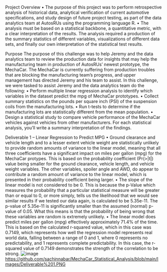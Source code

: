 Project Overview
•	The purpose of this project was to perform retrospective analysis of historical data, analytical verification of current automotive specifications, and study design of future project testing, as part of the data analytics team at AutosRUs using the programming language R. 
•	The analysis must be based on a statistical backbone, a quantitative metric, with a clear interpretation of the results. The analysis required a production of the summary statistics of different variables, visualizations of different data sets, and finally our own interpretation of the statistical test results. 

Purpose
The purpose of this challenge was to help Jeremy and the data analytics team to review the production data for insights that may help the manufacturing team in production of AutosRUs’ newest prototype, the MechaCar. 
The MechaCar is currently suffering from production troubles that are blocking the manufacturing team’s progress, and upper management has directed Jeremy and his team to assist.
In this challenge, we were tasked to assist Jeremy and the data analytics team do the following:
•	Perform multiple linear regression analysis to identify which variables in the dataset predict the mpg of MechaCar prototypes.
•	Collect summary statistics on the pounds per square inch (PSI) of the suspension coils from the manufacturing lots.
•	Run t-tests to determine if the manufacturing lots are statistically different from the mean population.
•	Design a statistical study to compare vehicle performance of the MechaCar vehicles against vehicles from other manufacturers. For each statistical analysis, you’ll write a summary interpretation of the findings.

Deliverable 1 – Linear Regression to Predict MPG
•	Ground clearance and vehicle length and to a lesser extent vehicle weight are statistically unlikely to provide random amounts of variance to the linear model, meaning that all three coefficients have a significant impact on miles per gallon (mpg) for the MechaCar protypes. This is based on the probability coefficient (Pr(>|t|) value being smaller for the ground clearance, vehicle length, and vehicle weight variables. The other variables, spoiler angle and AWD, do appear to contribute a random amount of variance to the linear model, which is presented in their probability coefficient being larger.
•	The slope of the linear model is not considered to be 0. This is because the p-Value which measures the probability that a particular statistical measure will be greater than or equal to 0, or more simply, tells us the likelihood that we would see similar results if we tested our data again, is calculated to be 5.35e-11. The p-value of 5.35e-11 is significantly smaller than the assumed (normal) p-value of 0.05. What this means is that the probability of being wrong that these variables are random is extremely unlikely.
•	The linear model does predict miles per gallon (mpg) effectively approximately 71.4% of the time. This is based on the calculated r-squared value, which in this case was 0.7149, which represents how well the regression model represents real world data, falling between a range of 0 and 1, where 0 represents no predictability, and 1 represents complete predictability. In this case, the r-squared value of 0.7149 demonstrates the strength of the correlation to be strong.
![image](https://user-images.githubusercontent.com/93049541/154872187-7cb3ffdd-701d-4ae8-8747-84543439d23d.png)
https://github.com/sachinnabar/MechaCar_Statistical_Analysis/blob/main/Images/Deliverable%201.PNG
